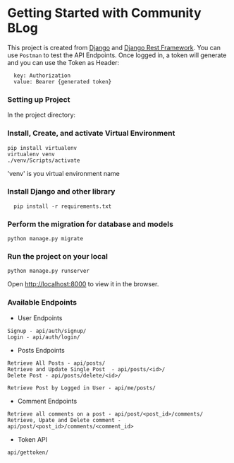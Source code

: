 # Getting Started with Community BLog

This project is created from [Django](https://www.djangoproject.com/) and [Django Rest Framework](https://www.django-rest-framework.org/). You can use `Postman` to test the API Endpoints. Once logged in, a token will generate and you can use the Token as Header:
```
  key: Authorization
  value: Bearer {generated token}
```

### Setting up Project

In the project directory:

### Install, Create, and activate Virtual Environment
 ```
 pip install virtualenv
 virtualenv venv
 ./venv/Scripts/activate
 ```
 'venv' is you virtual environment name


### Install Django and other library
```
  pip install -r requirements.txt
```

### Perform the migration for database and models
```
python manage.py migrate
```

### Run the project on your local
```
python manage.py runserver
```
Open [http://localhost:8000](http://localhost:8000) to view it in the browser.


### Available  Endpoints
* User Endpoints
```
Signup - api/auth/signup/
Login - api/auth/login/
```

* Posts Endpoints
```
Retrieve All Posts - api/posts/
Retrieve and Update Single Post  - api/posts/<id>/
Delete Post - api/posts/delete/<id>/

Retrieve Post by Logged in User - api/me/posts/
```

* Comment Endpoints
```
Retrieve all comments on a post - api/post/<post_id>/comments/
Retrieve, Upate and Delete comment - api/post/<post_id>/comments/<comment_id>
```

* Token API
```
api/gettoken/
```
